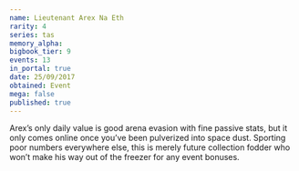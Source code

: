 ```yaml
---
name: Lieutenant Arex Na Eth
rarity: 4
series: tas
memory_alpha:
bigbook_tier: 9
events: 13
in_portal: true
date: 25/09/2017
obtained: Event
mega: false
published: true
---
```


Arex’s only daily value is good arena evasion with fine passive stats, but it only comes online once you’ve been pulverized into space dust. Sporting poor numbers everywhere else, this is merely future collection fodder who won’t make his way out of the freezer for any event bonuses.
